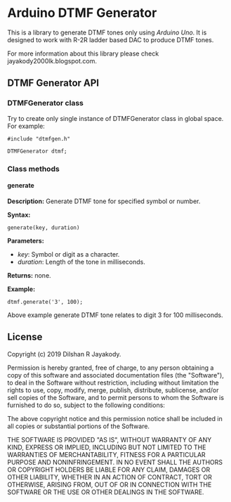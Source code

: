 # Arduino DTMF Generator
 
This is a library to generate DTMF tones only using *Arduino Uno*. It is designed to work with R-2R ladder based DAC to produce DTMF tones.
 
For more information about this library please check jayakody2000lk.blogspot.com.

## DTMF Generator API

### DTMFGenerator class
Try to create only single instance of DTMFGenerator class in global space. For example:

    #include "dtmfgen.h"
    
    DTMFGenerator dtmf;
    
### Class methods

#### generate
**Description:** Generate DTMF tone for specified symbol or number.

**Syntax:**

    generate(key, duration)
**Parameters:**

 - *key*: Symbol or digit as a character. 
 - *duration*: Length of the tone in milliseconds.

**Returns:** none.

**Example:**

    dtmf.generate('3', 100);

Above example generate DTMF tone relates to digit 3 for 100 milliseconds.

## License

Copyright (c) 2019 Dilshan R Jayakody.

Permission is hereby granted, free of charge, to any person obtaining a copy of this software and associated documentation files (the "Software"), to deal in the Software without restriction, including without limitation the rights to use, copy, modify, merge, publish, distribute, sublicense, and/or sell copies of the Software, and to permit persons to whom the Software is furnished to do so, subject to the following conditions:

The above copyright notice and this permission notice shall be included in all copies or substantial portions of the Software.

THE SOFTWARE IS PROVIDED "AS IS", WITHOUT WARRANTY OF ANY KIND, EXPRESS OR IMPLIED, INCLUDING BUT NOT LIMITED TO THE WARRANTIES OF MERCHANTABILITY, FITNESS FOR A PARTICULAR PURPOSE AND NONINFRINGEMENT. IN NO EVENT SHALL THE AUTHORS OR COPYRIGHT HOLDERS BE LIABLE FOR ANY CLAIM, DAMAGES OR OTHER LIABILITY, WHETHER IN AN ACTION OF CONTRACT, TORT OR OTHERWISE, ARISING FROM, OUT OF OR IN CONNECTION WITH THE SOFTWARE OR THE USE OR OTHER DEALINGS IN THE SOFTWARE.
